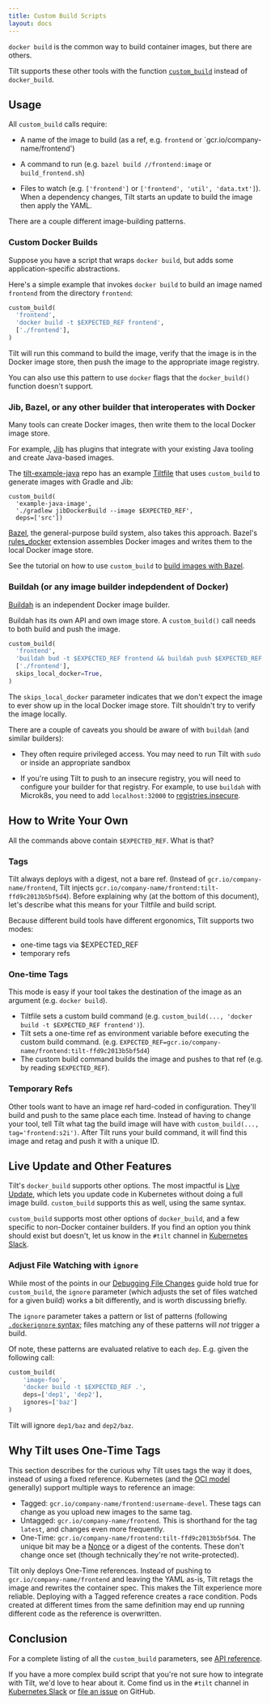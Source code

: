 ```yaml
---
title: Custom Build Scripts
layout: docs
---
```


`docker build` is the common way to build container images, but there are others.

Tilt supports these other tools with the function [`custom_build`](https://docs.tilt.dev/api.html#api.custom_build)
instead of `docker_build`.

## Usage

All `custom_build` calls require:

* A name of the image to build (as a ref, e.g. `frontend` or `gcr.io/company-name/frontend')

* A command to run (e.g. `bazel build //frontend:image` or `build_frontend.sh`)

* Files to watch (e.g. `['frontend']` or `['frontend', 'util', 'data.txt']`). When a dependency changes, Tilt starts an update to build the image then apply the YAML.

There are a couple different image-building patterns.

### Custom Docker Builds

Suppose you have a script that wraps `docker build`, but adds some application-specific abstractions.

Here's a simple example that invokes `docker build` to build an image named `frontend` from the directory `frontend`:

```python
custom_build(
  'frontend',
  'docker build -t $EXPECTED_REF frontend',
  ['./frontend'],
)
```

Tilt will run this command to build the image, verify that the image is in the
Docker image store, then push the image to the appropriate image registry.

You can also use this pattern to use `docker` flags that the `docker_build()`
function doesn't support.

### Jib, Bazel, or any other builder that interoperates with Docker

Many tools can create Docker images, then write them to the local Docker image
store.

For example, [Jib](https://github.com/GoogleContainerTools/jib) has plugins that integrate
with your existing Java tooling and create Java-based images.

The [tilt-example-java](https://github.com/tilt-dev/tilt-example-java) repo has an example
[Tiltfile](https://github.com/tilt-dev/tilt-example-java/blob/master/101-jib/Tiltfile)
that uses `custom_build` to generate images with Gradle and Jib:

```
custom_build(
  'example-java-image',
  './gradlew jibDockerBuild --image $EXPECTED_REF',
  deps=['src'])
```

[Bazel](https://github.com/google/bazel), the general-purpose build system, also
takes this approach. Bazel's
[rules_docker](https://github.com/bazelbuild/rules_docker) extension assembles
Docker images and writes them to the local Docker image store.

See the tutorial on how to use `custom_build` to [build images with
Bazel](integrating_bazel_with_tilt.html).

### Buildah (or any image builder indepdendent of Docker)

[Buildah](https://buildah.io/) is an independent Docker image builder.

Buildah has its own API and own image store. A `custom_build()` call needs to
both build and push the image.

```python
custom_build(
  'frontend',
  'buildah bud -t $EXPECTED_REF frontend && buildah push $EXPECTED_REF $EXPECTED_REF',
  ['./frontend'],
  skips_local_docker=True,
)
```

The `skips_local_docker` parameter indicates that we don't expect the image to
ever show up in the local Docker image store. Tilt shouldn't try to verify the
image locally.

There are a couple of caveats you should be aware of with `buildah` (and similar builders):

- They often require privileged access. You may need to run Tilt with `sudo` or
  inside an appropriate sandbox

- If you're using Tilt to push to an insecure registry, you will need to
  configure your builder for that registry. For example, to use `buildah` with
  Microk8s, you need to add `localhost:32000` to
  [registries.insecure](https://github.com/containers/buildah/blob/master/install.md#registriesconf).

## How to Write Your Own

All the commands above contain `$EXPECTED_REF`. What is that?

### Tags

Tilt always deploys with a digest, not a bare ref. (Instead of `gcr.io/company-name/frontend`, Tilt injects `gcr.io/company-name/frontend:tilt-ffd9c2013b5bf5d4`). Before explaining why (at the bottom of this document), let's describe what this means for your Tiltfile and build script.

Because different build tools have different ergonomics, Tilt supports two modes:
* one-time tags via $EXPECTED_REF
* temporary refs

### One-time Tags
This mode is easy if your tool takes the destination of the image as an argument (e.g. `docker build`).
* Tiltfile sets a custom build command (e.g. `custom_build(..., 'docker build -t $EXPECTED_REF frontend')`).
* Tilt sets a one-time ref as environment variable before executing the custom build command. (e.g. `EXPECTED_REF=gcr.io/company-name/frontend:tilt-ffd9c2013b5bf5d4`)
* The custom build command builds the image and pushes to that ref (e.g. by reading `$EXPECTED_REF`).

### Temporary Refs
Other tools want to have an image ref hard-coded in configuration. They'll build and push to the same place each time. Instead of having to change your tool, tell Tilt what tag the build image will have with `custom_build(..., tag='frontend:s2i')`. After Tilt runs your build command, it will find this image and retag and push it with a unique ID.

## Live Update and Other Features
Tilt's `docker_build` supports other options. The most impactful is [Live Update](live_update_tutorial.html), which lets you update code in Kubernetes without doing a full image build.  `custom_build` supports this as well, using the same syntax.

`custom_build` supports most other options of `docker_build`, and a few specific to non-Docker container builders. If you find an option you think should exist but doesn't, let us know in the `#tilt` channel in [Kubernetes Slack](http://slack.k8s.io).

### Adjust File Watching with `ignore`
While most of the points in our [Debugging File Changes](/file_changes.html) guide hold true for `custom_build`, the `ignore` parameter (which adjusts the set of files watched for a given build) works a bit differently, and is worth discussing briefly.

The `ignore` parameter takes a pattern or list of patterns (following [`.dockerignore` syntax](https://docs.docker.com/engine/reference/builder/#dockerignore-file); files matching any of these patterns will _not_ trigger a build.

Of note, these patterns are evaluated relative to each ``dep``. E.g. given the following call:
```python
custom_build(
    'image-foo',
    'docker build -t $EXPECTED_REF .',
    deps=['dep1', 'dep2'],
    ignores=['baz']
)
```
Tilt will ignore `dep1/baz` and `dep2/baz`.

## Why Tilt uses One-Time Tags
This section describes for the curious why Tilt uses tags the way it does, instead of using a fixed reference.
Kubernetes (and the [OCI model](https://github.com/opencontainers/image-spec) generally) support multiple ways to reference an image:
* Tagged: `gcr.io/company-name/frontend:username-devel`. These tags can change as you upload new images to the same tag.
* Untagged: `gcr.io/company-name/frontend`. This is shorthand for the tag `latest`, and changes even more frequently.
* One-Time: `gcr.io/company-name/frontend:tilt-ffd9c2013b5bf5d4`. The unique bit may be a [Nonce](https://en.wikipedia.org/wiki/Cryptographic_nonce) or a digest of the contents. These don't change once set (though technically they're not write-protected).

Tilt only deploys One-Time references. Instead of pushing to `gcr.io/company-name/frontend` and leaving the YAML as-is, Tilt retags the image and rewrites the container spec. This makes the Tilt experience more reliable.  Deploying with a Tagged reference creates a race condition. Pods created at different times from the same definition may end up running different code as the reference is overwritten.

## Conclusion

For a complete listing of all the `custom_build` parameters, see  [API reference](api.html#api.custom_build).

If you have a more complex build script that you're not sure how to integrate
with Tilt, we'd love to hear about it. Come find us in the `#tilt` channel in
[Kubernetes Slack](http://slack.k8s.io) or
[file an issue](https://github.com/tilt-dev/tilt/issues) on GitHub.

